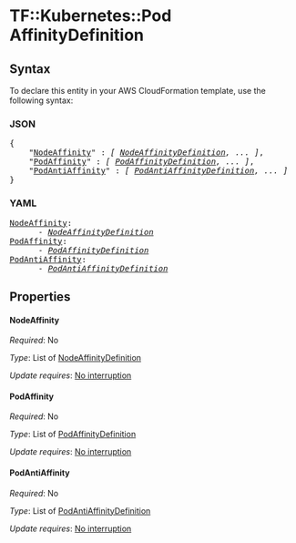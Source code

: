 # TF::Kubernetes::Pod AffinityDefinition

## Syntax

To declare this entity in your AWS CloudFormation template, use the following syntax:

### JSON

<pre>
{
    "<a href="#nodeaffinity" title="NodeAffinity">NodeAffinity</a>" : <i>[ <a href="nodeaffinitydefinition.md">NodeAffinityDefinition</a>, ... ]</i>,
    "<a href="#podaffinity" title="PodAffinity">PodAffinity</a>" : <i>[ <a href="podaffinitydefinition.md">PodAffinityDefinition</a>, ... ]</i>,
    "<a href="#podantiaffinity" title="PodAntiAffinity">PodAntiAffinity</a>" : <i>[ <a href="podantiaffinitydefinition.md">PodAntiAffinityDefinition</a>, ... ]</i>
}
</pre>

### YAML

<pre>
<a href="#nodeaffinity" title="NodeAffinity">NodeAffinity</a>: <i>
      - <a href="nodeaffinitydefinition.md">NodeAffinityDefinition</a></i>
<a href="#podaffinity" title="PodAffinity">PodAffinity</a>: <i>
      - <a href="podaffinitydefinition.md">PodAffinityDefinition</a></i>
<a href="#podantiaffinity" title="PodAntiAffinity">PodAntiAffinity</a>: <i>
      - <a href="podantiaffinitydefinition.md">PodAntiAffinityDefinition</a></i>
</pre>

## Properties

#### NodeAffinity

_Required_: No

_Type_: List of <a href="nodeaffinitydefinition.md">NodeAffinityDefinition</a>

_Update requires_: [No interruption](https://docs.aws.amazon.com/AWSCloudFormation/latest/UserGuide/using-cfn-updating-stacks-update-behaviors.html#update-no-interrupt)

#### PodAffinity

_Required_: No

_Type_: List of <a href="podaffinitydefinition.md">PodAffinityDefinition</a>

_Update requires_: [No interruption](https://docs.aws.amazon.com/AWSCloudFormation/latest/UserGuide/using-cfn-updating-stacks-update-behaviors.html#update-no-interrupt)

#### PodAntiAffinity

_Required_: No

_Type_: List of <a href="podantiaffinitydefinition.md">PodAntiAffinityDefinition</a>

_Update requires_: [No interruption](https://docs.aws.amazon.com/AWSCloudFormation/latest/UserGuide/using-cfn-updating-stacks-update-behaviors.html#update-no-interrupt)

